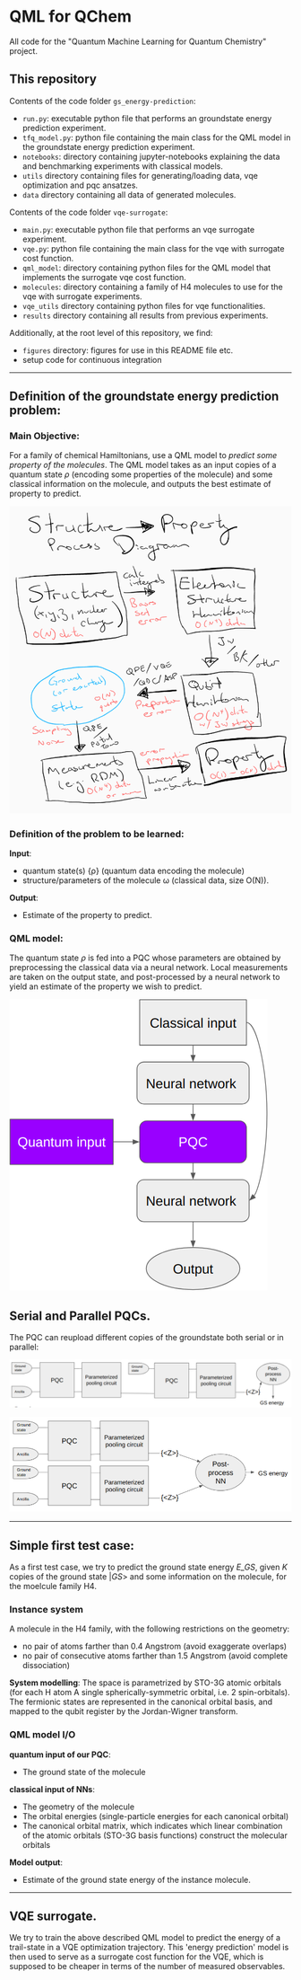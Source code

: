 # QML for QChem
All code for the "Quantum Machine Learning for Quantum Chemistry" project. 


## This repository

Contents of the code folder `gs_energy-prediction`:
- `run.py`: executable python file that performs an groundstate energy prediction experiment.
- `tfq_model.py`: python file containing the main class for the QML model in the groundstate energy prediction experiment.
- `notebooks`: directory containing jupyter-notebooks explaining the data and benchmarking experiments with classical models.
- `utils` directory containing files for generating/loading data, vqe optimization and pqc ansatzes.
- `data` directory containing all data of generated molecules.

Contents of the code folder `vqe-surrogate`:
- `main.py`: executable python file that performs an vqe surrogate experiment.
- `vqe.py`: python file containing the main class for the vqe with surrogate cost function.
- `qml_model`: directory containing python files for the QML model that implements the surrogate vqe cost function.
- `molecules`: directory containing a family of H4 molecules to use for the vqe with surrogate experiments.
- `vqe_utils` directory containing python files for vqe functionalities.
- `results` directory containing all results from previous experiments.


Additionally, at the root level of this repository, we find:
- `figures` directory: figures for use in this README file etc.
- setup code for continuous integration


---

## Definition of the groundstate energy prediction problem:

### Main Objective: 
For a family of chemical Hamiltonians, use a QML model to *predict some property of the molecules*. 
The QML model takes as an input copies of a quantum state *ρ* (encoding some properties of the molecule) and some classical information on the molecule, and outputs the best estimate of property to predict.

![structure -> property diagram](figures/diagram.png)

### Definition of the problem to be learned:
**Input**: 
- quantum state(s) {ρ} (quantum data encoding the molecule)
- structure/parameters of the molecule ω (classical data, size O(N)).

**Output**: 
- Estimate of the property to predict.

### QML model:
The quantum state *ρ* is fed into a PQC whose parameters are obtained by preprocessing the classical data via a neural network.
Local measurements are taken on the output state, and post-processed by a neural network to yield an estimate of the property we wish to predict.

![generic model drawing](figures/generic_model.png)

## Serial and Parallel PQCs.

The PQC can reupload different copies of the groundstate both serial or in parallel:

![serial model drawing](figures/serial_model.png)

![parallel model drawing](figures/parallel_model.png)

---

## Simple first test case:

As a first test case, we try to predict the ground state energy *E_GS*, given *K* copies of the ground state |*GS*> and some information on the molecule, for the moelcule family H4.

### Instance system
A molecule in the H4 family, with the following restrictions on the geometry:
- no pair of atoms farther than 0.4 Angstrom (avoid exaggerate overlaps)
- no pair of consecutive atoms farther than 1.5 Angstrom (avoid complete dissociation)

**System modelling**:
The space is parametrized by STO-3G atomic orbitals (for each H atom A single spherically-symmetric orbital, i.e. 2 spin-orbitals).
The fermionic states are represented in the canonical orbital basis, and mapped to the qubit register by the Jordan-Wigner transform.

### QML model I/O

**quantum input of our PQC**: 
- The ground state of the molecule
    
**classical input of NNs**:
- The geometry of the molecule
- The orbital energies (single-particle energies for each canonical orbital)
- The canonical orbital matrix, which indicates which linear combination of the atomic orbitals (STO-3G basis functions) construct the molecular orbitals

**Model output**:
- Estimate of the ground state energy of the instance molecule.

---

## VQE surrogate.

We try to train the above described QML model to predict the energy of a trail-state in a VQE optimization trajectory. This 'energy prediction' model is then used to serve as a surrogate cost function for the VQE, which is supposed to be cheaper in terms of the number of measured observables.

